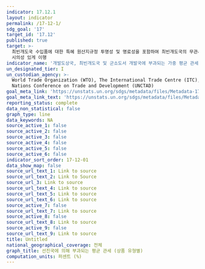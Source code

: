 ```yaml
---
indicator: 17.12.1
layout: indicator
permalink: /17-12-1/
sdg_goal: '17'
target_id: '17.12'
published: true
target: >-
  최빈개도국 수입품에 대한 특혜 원산지규정 투명성 및 명료성을 포함하여 최빈개도국의 무관세 및 수량규제 없는 시장접근에 대한 WTO 결정을
  시의성 있게 이행
indicator_name: '개발도상국, 최빈개도국 및 군소도서 개발국에 부과되는 가중 평균 관세'
un_designated_tier: I
un_custodian_agency: >-
  World Trade Organization (WTO), The International Trade Centre (ITC), United
  Nations Conference on Trade and Development (UNCTAD)
goal_meta_link: 'https://unstats.un.org/sdgs/metadata/files/Metadata-17-12-01.pdf'
goal_meta_link_text: 'https://unstats.un.org/sdgs/metadata/files/Metadata-17-12-01.pdf'
reporting_status: complete
data_non_statistical: false
graph_type: line
data_keywords: NA
source_active_1: false
source_active_2: false
source_active_3: false
source_active_4: false
source_active_5: false
source_active_6: false
indicator_sort_order: 17-12-01
data_show_map: false
source_url_text_1: Link to source
source_url_text_2: Link to Source
source_url_3: Link to source
source_url_text_4: Link to source
source_url_text_5: Link to source
source_url_text_6: Link to source
source_active_7: false
source_url_text_7: Link to source
source_active_8: false
source_url_text_8: Link to source
source_active_9: false
source_url_text_9: Link to source
title: Untitled
national_geographical_coverage: 전체
graph_title: 선진국에 의해 부과되는 평균 관세 (상품 유형별)
computation_units: 퍼센트 (%)
---
```

